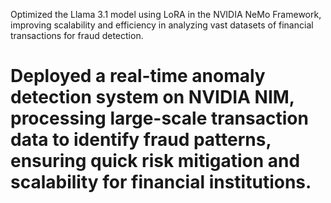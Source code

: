 Optimized the Llama 3.1 model using LoRA in the NVIDIA NeMo Framework, improving scalability and efficiency in analyzing vast datasets of financial transactions for fraud detection.
# Deployed a real-time anomaly detection system on NVIDIA NIM, processing large-scale transaction data to identify fraud patterns, ensuring quick risk mitigation and scalability for financial institutions.
